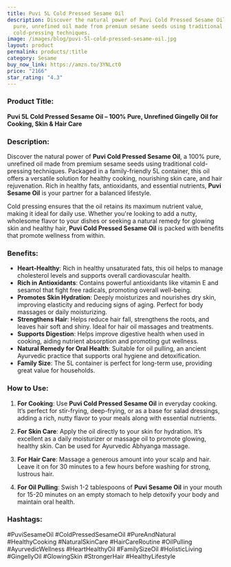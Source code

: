 ```yaml
---
title: Puvi 5L Cold Pressed Sesame Oil
description: Discover the natural power of Puvi Cold Pressed Sesame Oil, a 100%
  pure, unrefined oil made from premium sesame seeds using traditional
  cold-pressing techniques.
image: /images/blog/puvi-5l-cold-pressed-sesame-oil.jpg
layout: product
permalink: products/:title
category: Sesame
buy_now_link: https://amzn.to/3YNLct0
price: "2166"
star_rating: "4.3"
---
```

### Product Title:
**Puvi 5L Cold Pressed Sesame Oil – 100% Pure, Unrefined Gingelly Oil for Cooking, Skin & Hair Care**

### Description:
Discover the natural power of **Puvi Cold Pressed Sesame Oil**, a 100% pure, unrefined oil made from premium sesame seeds using traditional cold-pressing techniques. Packaged in a family-friendly 5L container, this oil offers a versatile solution for healthy cooking, nourishing skin care, and hair rejuvenation. Rich in healthy fats, antioxidants, and essential nutrients, **Puvi Sesame Oil** is your partner for a balanced lifestyle.

Cold pressing ensures that the oil retains its maximum nutrient value, making it ideal for daily use. Whether you're looking to add a nutty, wholesome flavor to your dishes or seeking a natural remedy for glowing skin and healthy hair, **Puvi Cold Pressed Sesame Oil** is packed with benefits that promote wellness from within.

### Benefits:
- **Heart-Healthy**: Rich in healthy unsaturated fats, this oil helps to manage cholesterol levels and supports overall cardiovascular health.
- **Rich in Antioxidants**: Contains powerful antioxidants like vitamin E and sesamol that fight free radicals, promoting overall well-being.
- **Promotes Skin Hydration**: Deeply moisturizes and nourishes dry skin, improving elasticity and reducing signs of aging. Perfect for body massages or daily moisturizing.
- **Strengthens Hair**: Helps reduce hair fall, strengthens the roots, and leaves hair soft and shiny. Ideal for hair oil massages and treatments.
- **Supports Digestion**: Helps improve digestive health when used in cooking, aiding nutrient absorption and promoting gut wellness.
- **Natural Remedy for Oral Health**: Suitable for oil pulling, an ancient Ayurvedic practice that supports oral hygiene and detoxification.
- **Family Size**: The 5L container is perfect for long-term use, providing great value for households.

### How to Use:
1. **For Cooking**: Use **Puvi Cold Pressed Sesame Oil** in everyday cooking. It’s perfect for stir-frying, deep-frying, or as a base for salad dressings, adding a rich, nutty flavor to your meals along with essential nutrients.
   
2. **For Skin Care**: Apply the oil directly to your skin for hydration. It’s excellent as a daily moisturizer or massage oil to promote glowing, healthy skin. Can be used for Ayurvedic Abhyanga massage.

3. **For Hair Care**: Massage a generous amount into your scalp and hair. Leave it on for 30 minutes to a few hours before washing for strong, lustrous hair.

4. **For Oil Pulling**: Swish 1-2 tablespoons of **Puvi Sesame Oil** in your mouth for 15-20 minutes on an empty stomach to help detoxify your body and maintain oral health.

### Hashtags:
#PuviSesameOil #ColdPressedSesameOil #PureAndNatural #HealthyCooking #NaturalSkinCare #HairCareRoutine #OilPulling #AyurvedicWellness #HeartHealthyOil #FamilySizeOil #HolisticLiving #GingellyOil #GlowingSkin #StrongerHair #HealthyLifestyle
